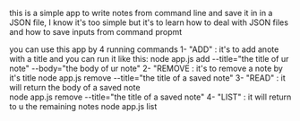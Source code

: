this is a simple app to write notes from command line and save it in in a JSON file,
I know it's too simple but it's to learn how to deal with JSON files and how to save inputs from command propmt 

you can use this app by 4 running commands
1- "ADD" : it's to add anote with a title and you can run it like this:
     node app.js add --title="the title of ur note" --body="the body of ur note"
2- "REMOVE : it's to remove a note by it's title
     node app.js remove --title="the title of a saved note" 
3- "READ" : it will return the body of a saved note     
        node app.js remove --title="the title of a saved note"
4- "LIST" : it will return to u the remaining notes 
       node app.js list

